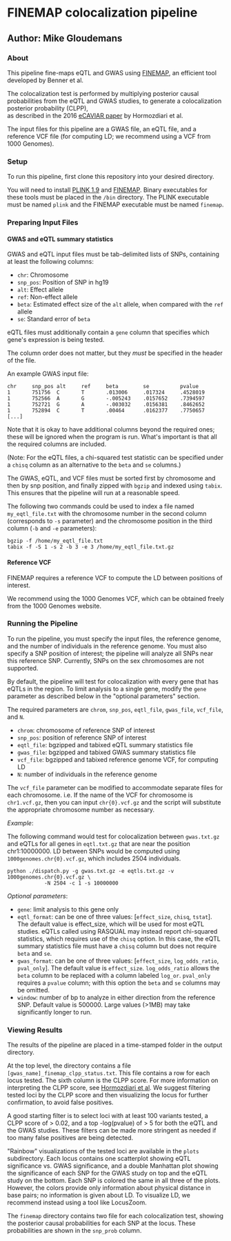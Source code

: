 # FINEMAP colocalization pipeline

## Author: Mike Gloudemans

### About

This pipeline fine-maps eQTL and GWAS using [FINEMAP](http://www.christianbenner.com/), an efficient tool developed by Benner et al.

The colocalization test is performed by multiplying posterior causal probabilities 
from the eQTL and GWAS studies, to generate a colocalization posterior probability (CLPP),  
as described in the 2016 [eCAVIAR paper](https://www.ncbi.nlm.nih.gov/pubmed/27866706) by Hormozdiari et al.

The input files for this pipeline are a GWAS file, an eQTL file, and a reference VCF file (for computing LD;
we recommend using a VCF from 1000 Genomes).

### Setup

To run this pipeline, first clone this repository into your desired directory.

You will need to install [PLINK 1.9](https://www.cog-genomics.org/plink2) and [FINEMAP](http://www.christianbenner.com/).
Binary executables for these tools must be placed in the `/bin` directory. The PLINK executable must be named `plink`
and the FINEMAP executable must be named `finemap`.

### Preparing Input Files

#### GWAS and eQTL summary statistics

GWAS and eQTL input files must be tab-delimited lists of SNPs, containing at least the following columns:

* `chr`: Chromosome
* `snp_pos`: Position of SNP in hg19
* `alt`: Effect allele
* `ref`: Non-effect allele
* `beta`: Estimated effect size of the `alt` allele, when compared with the `ref` allele
* `se`: Standard error of `beta`

eQTL files must additionally contain a `gene` column that specifies which gene's expression
is being tested.

The column order does not matter, but they _must_ be specified in the header of the file.

An example GWAS input file:
```
chr     snp_pos alt     ref     beta        se          pvalue
1       751756  C       T       .013006     .017324     .4528019
1       752566  A       G       -.005243    .0157652    .7394597
1       752721  G       A       -.003032    .0156381    .8462652
1       752894  C       T       .00464      .0162377    .7750657
[...]
```

Note that it is okay to have additional columns beyond the required ones; these will be ignored when the program is run.
What's important is that all the required columns are included.

(Note: For the eQTL files, a chi-squared test statistic can be specified under a `chisq`
column as an alternative to the `beta` and `se` columns.)

The GWAS, eQTL, and VCF files must be sorted first by chromosome and then by snp position,
and finally zipped with `bgzip` and indexed using `tabix`. This ensures that the pipeline will run
at a reasonable speed.

The following two commands could be used to index a file named `my_eqtl_file.txt` with the chromosome number
in the second column (corresponds to `-s` parameter) and the chromosome position in the third column (`-b` and `-e` parameters):

```
bgzip -f /home/my_eqtl_file.txt
tabix -f -S 1 -s 2 -b 3 -e 3 /home/my_eqtl_file.txt.gz
```

#### Reference VCF

FINEMAP requires a reference VCF to compute the LD between positions of interest.

We recommend using the 1000 Genomes VCF, which can be obtained freely from the 1000 Genomes
website.


### Running the Pipeline

To run the pipeline, you must specify the input files, the reference genome, and the number
of individuals in the reference genome. You must also specify a SNP position of interest; the pipeline
will analyze all SNPs near this reference SNP. Currently, SNPs on the sex chromosomes are not supported.

By default, the pipeline will test for colocalization with every gene that has eQTLs in the region.
To limit analysis to a single gene, modify the `gene` parameter as described below in the "optional
parameters" section.

The required parameters are `chrom`, `snp_pos`, `eqtl_file`, `gwas_file`, `vcf_file`,  and `N`.

* `chrom`: chromosome of reference SNP of interest
* `snp_pos`: position of reference SNP of interest
* `eqtl_file`: bgzipped and tabixed eQTL summary statistics file
* `gwas_file`: bgzipped and tabixed GWAS summary statistics file
* `vcf_file`: bgzipped and tabixed reference genome VCF, for computing LD
* `N`: number of individuals in the reference genome

The `vcf_file` parameter can be modified to accommodate separate files for each chromosome.
i.e. If the name of the VCF for chromosome is `chr1.vcf.gz`, then you can input `chr{0}.vcf.gz`
and the script will substitute the appropriate chromosome number as necessary.



_Example_:

The following command would test for colocalization between `gwas.txt.gz` and eQTLs
for all genes in `eqtl.txt.gz` that are near the position chr1:10000000. LD between SNPs
would be computed using `1000genomes.chr{0}.vcf.gz`, which includes 2504 individuals.

```
python ./dispatch.py -g gwas.txt.gz -e eqtls.txt.gz -v 1000genomes.chr{0}.vcf.gz \
            -N 2504 -c 1 -s 10000000
```

_Optional parameters_:

* `gene`: limit analysis to this gene only
* `eqtl_format`: can be one of three values: [`effect_size`, `chisq`, `tstat`]. The default value is effect_size, which will be used for most eQTL studies. 
    eQTLs called using RASQUAL may instead report chi-squared statistics, which requires use of the `chisq` option. In this case, the eQTL summary statistics file
    must have a `chisq` column but does not require `beta` and `se`.
* `gwas_format`: can be one of three values: [`effect_size`, `log_odds_ratio`, `pval_only`]. The default value is `effect_size`. `log_odds_ratio` allows the `beta`
        column to be replaced with a column labeled `log_or`. `pval_only` requires a `pvalue` column; with this option the `beta` and `se` columns may be omitted.
* `window`: number of bp to analyze in either direction from the reference SNP. Default value is 500000. Large values (>1MB) may take significantly longer to run.

### Viewing Results

The results of the pipeline are placed in a time-stamped folder in the output directory.

At the top level, the directory contains a file `[gwas_name]_finemap_clpp_status.txt`.
This file contains a row for each locus tested. The sixth column is the CLPP score.
For more information on interpreting the CLPP score, see [Hormozdiari et al](https://www.ncbi.nlm.nih.gov/pubmed/27866706).
We suggest filtering tested loci by the CLPP score and then visualizing the locus for further confirmation, to avoid
false positives.

A good starting filter is to select loci with at least 100 variants tested, a CLPP score of > 0.02,
and a top -log(pvalue) of > 5 for both the eQTL and the GWAS studies. These filters can be made more
stringent as needed if too many false positives are being detected.

"Rainbow" visualizations of the tested loci are available in the `plots` subdirectory. Each locus
contains one scatterplot showing eQTL significance vs. GWAS significance, and a double Manhattan plot
showing the significance of each SNP for the GWAS study on top and the eQTL study
on the bottom. Each SNP is colored the same in all three of the plots. However, the colors provide only
information about physical distance in base pairs; no information is given about LD. To visualize
LD, we recommend instead using a tool like LocusZoom.

The `finemap` directory contains two file for each colocalization test, showing the posterior causal
probabilities for each SNP at the locus. These probabilities are shown in the `snp_prob` column.
